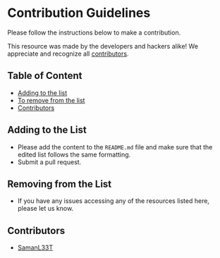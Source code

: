 # Contribution Guidelines

Please follow the instructions below to make a contribution.

This resource was made by the developers and hackers alike! We appreciate and recognize all [contributors](#contributors).

## Table of Content

- [Adding to the list](#adding-to-the-list)
- [To remove from the list](#to-remove-from-the-list)
- [Contributors](#contributors)

## Adding to the List

- Please add the content to the `README.md` file and make sure that the edited list follows the same formatting.
- Submit a pull request.

## Removing from the List

- If you have any issues accessing any of the resources listed here, please let us know.

## Contributors

- [SamanL33T](https://twitter.com/samanL33T)